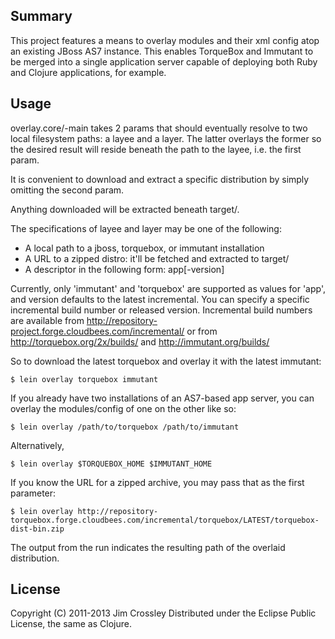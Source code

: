 ## Summary

This project features a means to overlay modules and their xml config
atop an existing JBoss AS7 instance. This enables TorqueBox and
Immutant to be merged into a single application server capable of
deploying both Ruby and Clojure applications, for example.

## Usage

overlay.core/-main takes 2 params that should eventually resolve to
two local filesystem paths: a layee and a layer. The latter overlays
the former so the desired result will reside beneath the path to the
layee, i.e. the first param.

It is convenient to download and extract a specific distribution by
simply omitting the second param.

Anything downloaded will be extracted beneath target/.

The specifications of layee and layer may be one of the following:

 - A local path to a jboss, torquebox, or immutant installation
 - A URL to a zipped distro: it'll be fetched and extracted to target/
 - A descriptor in the following form: app[-version]

Currently, only 'immutant' and 'torquebox' are supported as values for
'app', and version defaults to the latest incremental. You can 
specify a specific incremental build number or released version. 
Incremental build numbers are available from 
http://repository-project.forge.cloudbees.com/incremental/ or from
http://torquebox.org/2x/builds/ and http://immutant.org/builds/


So to download the latest torquebox and overlay it with the latest
immutant:

    $ lein overlay torquebox immutant

If you already have two installations of an AS7-based app server, you
can overlay the modules/config of one on the other like so:

    $ lein overlay /path/to/torquebox /path/to/immutant

Alternatively,

    $ lein overlay $TORQUEBOX_HOME $IMMUTANT_HOME

If you know the URL for a zipped archive, you may pass that as the
first parameter:

    $ lein overlay http://repository-torquebox.forge.cloudbees.com/incremental/torquebox/LATEST/torquebox-dist-bin.zip

The output from the run indicates the resulting path of the overlaid
distribution.

## License

Copyright (C) 2011-2013 Jim Crossley
Distributed under the Eclipse Public License, the same as Clojure.
